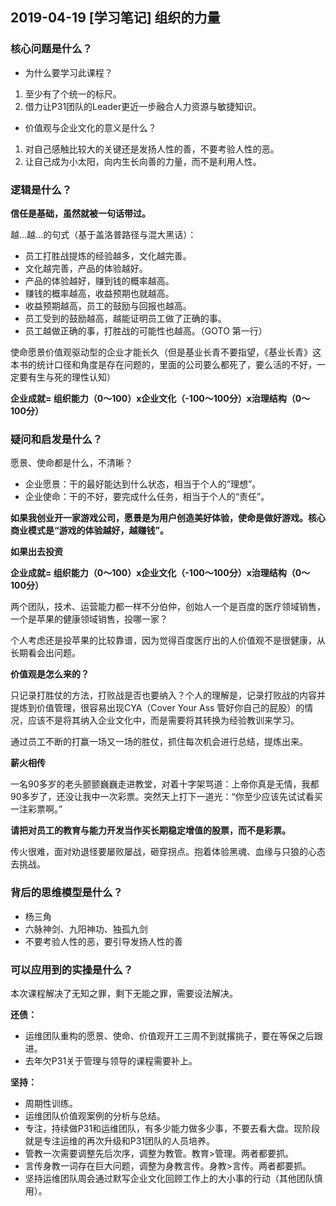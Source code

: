 ## 2019-04-19 [学习笔记] 组织的力量


### 核心问题是什么？

* 为什么要学习此课程？

1. 至少有了个统一的标尺。
2. 借力让P31团队的Leader更近一步融合人力资源与敏捷知识。

* 价值观与企业文化的意义是什么？

1. 对自己感触比较大的关键还是发扬人性的善，不要考验人性的恶。
2. 让自己成为小太阳，向内生长向善的力量，而不是利用人性。

### 逻辑是什么？

**信任是基础，虽然就被一句话带过。**

越...越...的句式（基于盖洛普路径与混大黑话）：

* 员工打胜战提炼的经验越多，文化越完善。
* 文化越完善，产品的体验越好。
* 产品的体验越好，赚到钱的概率越高。
* 赚钱的概率越高，收益预期也就越高。
* 收益预期越高，员工的鼓励与回报也越高。
* 员工受到的鼓励越高，越能证明员工做了正确的事。
* 员工越做正确的事，打胜战的可能性也越高。（GOTO 第一行）

使命愿景价值观驱动型的企业才能长久（但是基业长青不要指望，《基业长青》这本书的统计口径和角度是存在问题的，里面的公司要么都死了，要么活的不好，一定要有生与死的理性认知）

**企业成就= 组织能力（0～100）x企业文化（-100～100分）x治理结构（0～100分）**

### 疑问和启发是什么？

愿景、使命都是什么，不清晰？

* 企业愿景：干的最好能达到什么状态，相当于个人的“理想”。
* 企业使命：干的不好，要完成什么任务，相当于个人的“责任”。

**如果我创业开一家游戏公司，愿景是为用户创造美好体验，使命是做好游戏。核心商业模式是“游戏的体验越好，越赚钱”。**

**如果出去投资**

**企业成就= 组织能力（0～100）x企业文化（-100～100分）x治理结构（0～100分）**

两个团队，技术、运营能力都一样不分伯仲，创始人一个是百度的医疗领域销售，一个是苹果的健康领域销售，投哪一家？

个人考虑还是投苹果的比较靠谱，因为觉得百度医疗出的人价值观不是很健康，从长期看会出问题。

**价值观是怎么来的？**

只记录打胜仗的方法，打败战是否也要纳入？个人的理解是，记录打败战的内容并提炼到价值管理，很容易出现CYA（Cover Your Ass 管好你自己的屁股）的情况，应该不是将其纳入企业文化中，而是需要将其转换为经验教训来学习。

通过员工不断的打赢一场又一场的胜仗，抓住每次机会进行总结，提炼出来。

**薪火相传**

一名90多岁的老头颤颤巍巍走进教堂，对着十字架骂道：上帝你真是无情，我都90多岁了，还没让我中一次彩票。突然天上打下一道光：“你至少应该先试试看买一注彩票啊。”

**请把对员工的教育与能力开发当作买长期稳定增值的股票，而不是彩票。**

传火很难，面对劝退怪要屡败屡战，砸穿拐点。抱着体验黑魂、血缘与只狼的心态去挑战。

### 背后的思维模型是什么？

* 杨三角
* 六脉神剑、九阳神功、独孤九剑
* 不要考验人性的恶，要引导发扬人性的善



### 可以应用到的实操是什么？

本次课程解决了无知之罪，剩下无能之罪，需要设法解决。

**还债：**

* 运维团队重构的愿景、使命、价值观开工三周不到就撂挑子，要在等保之后跟进。
* 去年欠P31关于管理与领导的课程需要补上。

**坚持：**

* 周期性训练。
* 运维团队价值观案例的分析与总结。
* 专注，持续做P31和运维团队，有多少能力做多少事，不要去看大盘。现阶段就是专注运维的再次升级和P31团队的人员培养。
* 管教一次需要调整先后次序，调整为教管。教育>管理。两者都要抓。
* 言传身教一词存在巨大问题，调整为身教言传。身教>言传。两者都要抓。
* 坚持运维团队周会通过默写企业文化回顾工作上的大小事的行动（其他团队慎用）。
